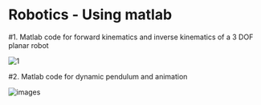 # Robotics - Using matlab 


#1. Matlab code for forward kinematics and inverse kinematics of a 3 DOF planar robot













![1](https://user-images.githubusercontent.com/87236474/139527855-38137e38-f7ef-498f-b6c5-dd820d0ca6a0.png)





#2. Matlab code for dynamic pendulum and animation



![images](https://user-images.githubusercontent.com/87236474/143079795-cfd5c177-1b96-424c-99f9-d3432b872314.jpg)
